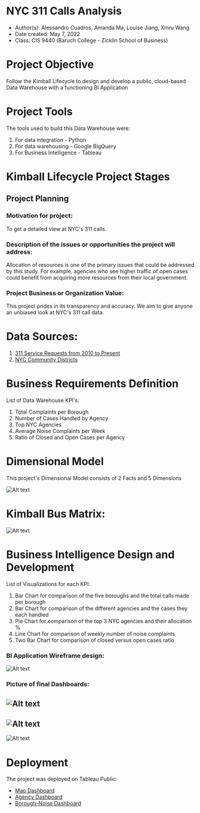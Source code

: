 # NYC 311 Calls Analysis
- Author(s): Alessandro Cuadros, Amanda Ma, Louise Jiang, Xinru Wang
- Date created: May 7, 2022
- Class: CIS 9440 (Baruch College - Zicklin School of Business)

# Project Objective 
Follow the Kimball Lifecycle to design and develop a public, cloud-based Data Warehouse with a functioning BI Application

# Project Tools
The tools used to build this Data Warehouse were:
1. For data integration - Python
2. For data warehousing - Google BigQuery
3. For Business Intelligence - Tableau

# Kimball Lifecycle Project Stages

## Project Planning

### Motivation for project:
To get a detailed view at NYC's 311 calls. 

### Description of the issues or opportunities the project will address:
Allocation of resources is one of the primary issues that could be addressed by this study. For example, agencies who see higher traffic of open cases could benefit from acquiring more resources from their local government.

### Project Business or Organization Value:
This project prides in its transparency and accuracy. We aim to give anyone an unbiased look at NYC's 311 call data.

# Data Sources:
1. [311 Service Requests from 2010 to Present](https://data.cityofnewyork.us/Social-Services/311-Service-Requests-from-2010-to-Present/erm2-nwe9)
2. [NYC Community Districts](https://data.cityofnewyork.us/City-Government/Community-Districts/yfnk-k7r4)

# Business Requirements Definition

List of Data Warehouse KPI's:
1. Total Complaints per Borough
2. Number of Cases Handled by Agency
3. Top NYC Agencies
4. Average Noise Complaints per Week
5. Ratio of Closed and Open Cases per Agency

# Dimensional Model

This project's Dimensional Model consists of 2 Facts and 5 Dimensions

![Alt text](https://raw.githubusercontent.com/alescuad/nyc-311-calls-analysis/main/img/dimension_model.png)

# Kimball Bus Matrix:

![Alt text](https://raw.githubusercontent.com/alescuad/nyc-311-calls-analysis/main/img/kimball_bus_matrix.png)

# Business Intelligence Design and Development

List of Visualizations for each KPI:
1. Bar Chart for comparison of the five boroughs and the total calls made per borough
2. Bar Chart for comparison of the different agencies and the cases they each handled
3. Pie Chart for comparison of the top 3 NYC agencies and their allocation %
4. Line Chart for comparison of weekly number of noise complaints 
5. Two Bar Chart for comparison of closed versus open cases ratio

### BI Application Wireframe design:

![Alt text](https://raw.githubusercontent.com/alescuad/nyc-311-calls-analysis/main/img/wireframe_design.png)

### Picture of final Dashboards:

![Alt text](https://raw.githubusercontent.com/alescuad/nyc-311-calls-analysis/main/img/boro_noise_dashboard.png)
---
![Alt text](https://raw.githubusercontent.com/alescuad/nyc-311-calls-analysis/main/img/agency_complaint_dashboard.png)
---
![Alt text](https://raw.githubusercontent.com/alescuad/nyc-311-calls-analysis/main/img/map_dashboard.png)

# Deployment

The project was deployed on Tableau Public:
- [Map Dashboard](https://public.tableau.com/views/CommunityDistrictBreakdown/MapDashboard?:language=en-US&:display_count=n&:origin=viz_share_link)
- [Agency Dashboard](https://public.tableau.com/views/CIS9440-Group9-AgencyDashboardNYC311Calls/AgencyDashboard?:language=en-US&:display_count=n&:origin=viz_share_link)
- [Borough-Noise Dashboard](https://public.tableau.com/views/CIS9440-Group9-Borough-NoiseNYC311Calls/Borough-NoiseDashboard?:language=en-US&:display_count=n&:origin=viz_share_link)

